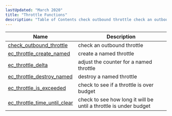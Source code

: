 ```yaml
---
lastUpdated: "March 2020"
title: "Throttle Functions"
description: "Table of Contents check outbound throttle check an outbound throttle ec throttle create named create a named throttle ec throttle delta adjust the counter for a named throttle ec throttle destroy named destroy a named throttle ec throttle is exceeded check to see if a throttle is over budget ec..."
---
```



| Name                                                                                                                    | Description                                                       |
|-------------------------------------------------------------------------------------------------------------------------|-------------------------------------------------------------------|
| [check_outbound_throttle](/momentum/3/3-api/apis-check-outbound-throttle)           | check an outbound throttle                                        |
| [ec_throttle_create_named](/momentum/3/3-api/apis-ec-throttle-create-named)         | create a named throttle                                           |
| [ec_throttle_delta](/momentum/3/3-api/apis-ec-throttle-delta)                       | adjust the counter for a named throttle                           |
| [ec_throttle_destroy_named](/momentum/3/3-api/apis-ec-throttle-destroy-named)       | destroy a named throttle                                          |
| [ec_throttle_is_exceeded](/momentum/3/3-api/apis-ec-throttle-is-exceeded)           | check to see if a throttle is over budget                         |
| [ec_throttle_time_until_clear](/momentum/3/3-api/apis-ec-throttle-time-until-clear) | check to see how long it will be until a throttle is under budget |
